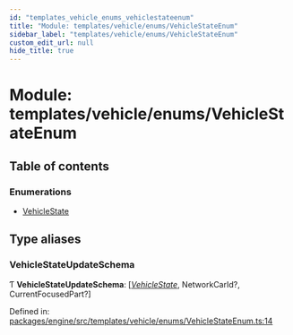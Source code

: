 ```yaml
---
id: "templates_vehicle_enums_vehiclestateenum"
title: "Module: templates/vehicle/enums/VehicleStateEnum"
sidebar_label: "templates/vehicle/enums/VehicleStateEnum"
custom_edit_url: null
hide_title: true
---
```


# Module: templates/vehicle/enums/VehicleStateEnum

## Table of contents

### Enumerations

- [VehicleState](../enums/templates_vehicle_enums_vehiclestateenum.vehiclestate.md)

## Type aliases

### VehicleStateUpdateSchema

Ƭ **VehicleStateUpdateSchema**: [[*VehicleState*](../enums/templates_vehicle_enums_vehiclestateenum.vehiclestate.md), NetworkCarId?, CurrentFocusedPart?]

Defined in: [packages/engine/src/templates/vehicle/enums/VehicleStateEnum.ts:14](https://github.com/xr3ngine/xr3ngine/blob/716a06460/packages/engine/src/templates/vehicle/enums/VehicleStateEnum.ts#L14)
